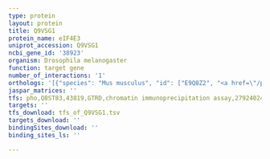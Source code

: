 ```yaml
---
type: protein
layout: protein
title: Q9VSG1
protein_name: eIF4E3
uniprot_accession: Q9VSG1
ncbi_gene_id: '38923'
organism: Drosophila melanogaster
function: target gene
number_of_interactions: '1'
orthologs: '[{"species": "Mus musculus", "id": ["E9Q8Z2", "<a href=\"/protein/p63073\">P63073</a>"]}, {"species": "Caenorhabditis elegans", "id": ["D1MN85", "<a href=\"/protein/o61955\">O61955</a>"]}, {"species": "Saccharomyces cerevisiae", "id": ["<a href=\"/protein/p07260\">P07260</a>"]}]'
jaspar_matrices: ''
tfs: pho,Q8ST83,43819,GTRD,chromatin immunoprecipitation assay,27924024%5Buid%5D,No
targets: ''
tfs_download: tfs_of_Q9VSG1.tsv
targets_download: ''
bindingSites_download: ''
binding_sites_ls: ''

---
```


